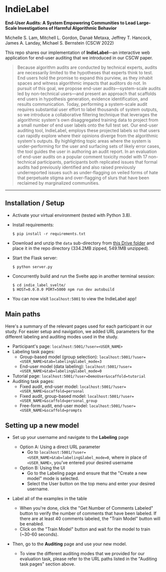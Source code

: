 # IndieLabel
**End-User Audits: A System Empowering Communities to Lead Large-Scale Investigations of Harmful Algorithmic Behavior**

Michelle S. Lam, Mitchell L. Gordon, Danaë Metaxa, Jeffrey T. Hancock, James A. Landay, Michael S. Bernstein (CSCW 2022)

This repo shares our implementation of **IndieLabel**—an interactive web application for end-user auditing that we introduced in our CSCW paper.

> Because algorithm audits are conducted by technical experts, audits are necessarily limited to the hypotheses that experts think to test. End users hold the promise to expand this purview, as they inhabit spaces and witness algorithmic impacts that auditors do not. In pursuit of this goal, we propose end-user audits—system-scale audits led by non-technical users—and present an approach that scaffolds end users in hypothesis generation, evidence identification, and results communication. Today, performing a system-scale audit requires substantial user effort to label thousands of system outputs, so we introduce a collaborative filtering technique that leverages the algorithmic system's own disaggregated training data to project from a small number of end user labels onto the full test set. Our end-user auditing tool, IndieLabel, employs these projected labels so that users can rapidly explore where their opinions diverge from the algorithmic system's outputs. By highlighting topic areas where the system is under-performing for the user and surfacing sets of likely error cases, the tool guides the user in authoring an audit report. In an evaluation of end-user audits on a popular comment toxicity model with 17 non-technical participants, participants both replicated issues that formal audits had previously identified and also raised previously underreported issues such as under-flagging on veiled forms of hate that perpetuate stigma and over-flagging of slurs that have been reclaimed by marginalized communities.

---

## Installation / Setup
- Activate your virtual environment (tested with Python 3.8).
- Install requirements:
    ```
    $ pip install -r requirements.txt
    ```
- Download and unzip the `data` sub-directory from [this Drive folder](https://drive.google.com/file/d/1In9qAzV5t--rMmEH2R5miWpZ4IQStgFu/view?usp=sharing) and place it in the repo directory (334.2MB zipped, 549.1MB unzipped).


- Start the Flask server:
    ```
    $ python server.py
    ```

- Concurrently build and run the Svelte app in another terminal session:
    ```
    $ cd indie_label_svelte/
    $ HOST=0.0.0.0 PORT=5000 npm run dev autobuild
    ```

- You can now visit `localhost:5001` to view the IndieLabel app!

## Main paths
Here's a summary of the relevant pages used for each participant in our study. For easier setup and navigation, we added URL parameters for the different labeling and auditing modes used in the study.
- Participant's page: `localhost:5001/?user=<USER_NAME>`
- Labeling task pages:
    - Group-based model (group selection): `localhost:5001/?user=<USER_NAME>&tab=labeling&label_mode=3`
    - End-user model (data labeling): `localhost:5001/?user=<USER_NAME>&tab=labeling&label_mode=0`
- Tutorial page: `localhost:5001/?user=DemoUser&scaffold=tutorial `
- Auditing task pages:
    - Fixed audit, end-user model: `localhost:5001/?user=<USER_NAME>&scaffold=personal`
    - Fixed audit, group-based model: `localhost:5001/?user=<USER_NAME>&scaffold=personal_group`
    - Free-form audit, end-user model: `localhost:5001/?user=<USER_NAME>&scaffold=prompts` 

## Setting up a new model
- Set up your username and navigate to the **Labeling** page 
    - Option A: Using a direct URL parameter
        - Go to `localhost:5001/?user=<USER_NAME>&tab=labeling&label_mode=0`, where in place of `<USER_NAME>`, you've entered your desired username
    - Option B: Using the UI
        - Go to the Labeling page and ensure that the "Create a new model" mode is selected.
        - Select the User button on the top menu and enter your desired username.

- Label all of the examples in the table
    - When you're done, click the "Get Number of Comments Labeled" button to verify the number of comments that have been labeled. If there are at least 40 comments labeled, the "Train Model" button will be enabled.
    - Click on the "Train Model" button and wait for the model to train (~30-60 seconds).

- Then, go to the **Auditing** page and use your new model.
    - To view the different auditing modes that we provided for our evaluation task, please refer to the URL paths listed in the "Auditing task pages" section above.
